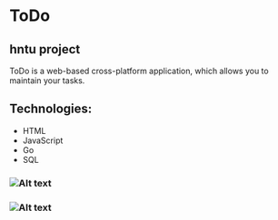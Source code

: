 # ToDo
## hntu project
ToDo is a web-based cross-platform application, which allows you to maintain your tasks.
## Technologies: 
* HTML 
* JavaScript 
* Go 
* SQL
### ![Alt text](https://monosnap.com/file/Ph6ukVxYkf3poJQzNKukkGH41Q6x2Z.png)
### ![Alt text](https://monosnap.com/file/TXM7f1GPJYF8guCSUH9HmPObo9Y23L.png)
###
